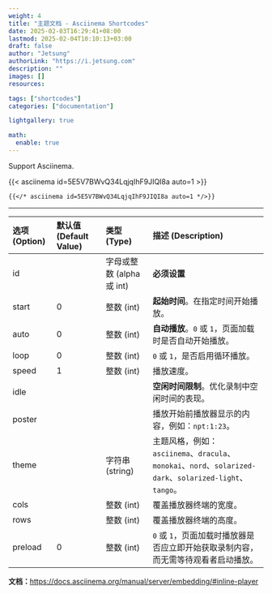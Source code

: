 ```yaml
---
weight: 4
title: "主题文档 - Asciinema Shortcodes"
date: 2025-02-03T16:29:41+08:00
lastmod: 2025-02-04T10:10:13+03:00
draft: false
author: "Jetsung"
authorLink: "https://i.jetsung.com"
description: ""
images: []
resources:

tags: ["shortcodes"]
categories: ["documentation"]

lightgallery: true

math:
  enable: true
---
```


Support Asciinema.

{{< asciinema id=5E5V7BWvQ34LqjqIhF9JIQI8a auto=1 >}}

```markdown
{{</* asciinema id=5E5V7BWvQ34LqjqIhF9JIQI8a auto=1 */>}}
```

---


| 选项 (Option) | 默认值 (Default Value) | 类型 (Type) | 描述 (Description) |
|:---|:---|:---|:---|
id | | 字母或整数 (alpha 或 int) | **必须设置** |
| start | 0 | 整数 (int) | **起始时间**。在指定时间开始播放。 |
| auto | 0 | 整数 (int) | **自动播放**。`0` 或 `1`，页面加载时是否自动开始播放。 | 
| loop | 0 | 整数 (int) | `0` 或 `1`，是否启用循环播放。 |
| speed | 1 | 整数 (int) | 播放速度。 |
| idle | | | **空闲时间限制**。优化录制中空闲时间的表现。 |
| poster | | | 播放开始前播放器显示的内容，例如：`npt:1:23`。 |
| theme | | 字符串 (string) | 主题风格，例如：`asciinema`、`dracula`、`monokai`、`nord`、`solarized-dark`、`solarized-light`、`tango`。 |
| cols | | 整数 (int) | 覆盖播放器终端的宽度。 |
| rows | | 整数 (int) | 覆盖播放器终端的高度。 |
| preload | 0 | 整数 (int) | `0` 或 `1`，页面加载时播放器是否应立即开始获取录制内容，而无需等待观看者启动播放。 |

**文档：**<https://docs.asciinema.org/manual/server/embedding/#inline-player>
